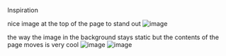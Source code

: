 Inspiration

nice image at the top of the page to stand out
![image](https://github.com/Co-Ez/Ezzie-Repository/assets/128935034/f15ff71a-94ed-451e-bc86-78aa9de77d30)

the way the image in the background stays static but the contents of the page moves is very cool
![image](https://github.com/Co-Ez/Ezzie-Repository/assets/128935034/39a25acc-251f-4efc-ae6b-fda92ebe6674)
![image](https://github.com/Co-Ez/Ezzie-Repository/assets/128935034/460313c9-1ab2-484d-8f71-e0b6715a1dcb)

